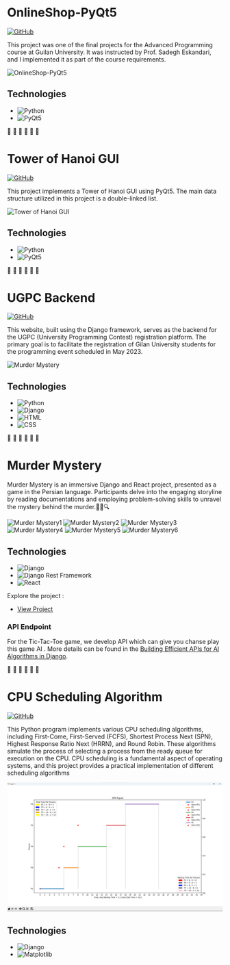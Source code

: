 # OnlineShop-PyQt5

[![GitHub](https://img.shields.io/badge/GitHub-View%20on%20GitHub-blue?logo=github)](https://github.com/bnparham/onlineShop-pyqt5)

This project was one of the final projects for the Advanced Programming course at Guilan University. It was instructed by Prof. Sadegh Eskandari, and I implemented it as part of the course requirements.



![OnlineShop-PyQt5](https://camo.githubusercontent.com/4dc955552c0f50f3ed19601c32e73a43c6af13b9b067b7534a81a5d1e75881a6/68747470733a2f2f692e706f7374696d672e63632f5a4b746d336870372f486f6d652d506167652e706e67253232)


## Technologies

- ![Python](https://img.shields.io/badge/Python-3.8%2B-blue?logo=python)
- ![PyQt5](https://img.shields.io/badge/PyQt5-Library-orange?logo=qt)

🚀 🚀 🚀 🚀 🚀 🚀

# Tower of Hanoi GUI

[![GitHub](https://img.shields.io/badge/GitHub-View%20on%20GitHub-blue?logo=github)](https://github.com/bnparham/TowerofHaoni)

This project implements a Tower of Hanoi GUI using PyQt5. The main data structure utilized in this project is a double-linked list.


![Tower of Hanoi GUI](https://camo.githubusercontent.com/18d19c872b7ccd3da047a45e93c1508100e8f65d411f746793d5ebcc26406a3e/68747470733a2f2f692e706f7374696d672e63632f72467a70393748622f546f7765722d6f662d68616e6f692d4755492e706e67)

## Technologies

- ![Python](https://img.shields.io/badge/Python-3.8%2B-blue?logo=python)
- ![PyQt5](https://img.shields.io/badge/PyQt5-Library-orange?logo=qt)

🚀 🚀 🚀 🚀 🚀 🚀

# UGPC Backend

[![GitHub](https://img.shields.io/badge/GitHub-View%20on%20GitHub-blue?logo=github)](https://github.com/bnparham/UGPC_backend)

This website, built using the Django framework, serves as the backend for the UGPC (University Programming Contest) registration platform. The primary goal is to facilitate the registration of Gilan University students for the programming event scheduled in May 2023.

![Murder Mystery](https://media.licdn.com/dms/image/D4E22AQEQTXanqgg7yw/feedshare-shrink_2048_1536/0/1683544828630?e=1706745600&v=beta&t=P8D2yIeXk3Kpfcvi4uLBMUTghcGnpgJY-1H1BTM16G0
)

## Technologies

- ![Python](https://img.shields.io/badge/Python-3.8%2B-blue?logo=python)
- ![Django](https://img.shields.io/badge/Django-Framework-green?logo=django)
- ![HTML](https://img.shields.io/badge/HTML-Markup-orange?logo=html5)
- ![CSS](https://img.shields.io/badge/CSS-Stylesheet-blueviolet?logo=css3)


🚀 🚀 🚀 🚀 🚀 🚀


# Murder Mystery

Murder Mystery is an immersive Django and React project, presented as a game in the Persian language. Participants delve into the engaging storyline by reading documentations and employing problem-solving skills to unravel the mystery behind the murder.🕵️‍♂️🔍

![Murder Mystery1](https://i.postimg.cc/fRXgwbSv/1703998246106.jpg)
![Murder Mystery2](https://i.postimg.cc/7YjW8zh6/1703998246036.jpg)
![Murder Mystery3](https://i.postimg.cc/kX2ppsnz/1703998245677.jpg)
![Murder Mystery4](https://i.postimg.cc/44L0PqTp/1703998245670.jpg)
![Murder Mystery5](https://i.postimg.cc/brBFvDRm/1703998245463.jpg)
![Murder Mystery6](https://i.postimg.cc/gjJTdq3w/1703998245456.jpg)


## Technologies

- ![Django](https://img.shields.io/badge/Django-Framework-green?logo=django)
- ![Django Rest Framework](https://img.shields.io/badge/Django%20Rest%20Framework-Library-blue?logo=python)
- ![React](https://img.shields.io/badge/React-Library-blue?logo=react)

Explore the project :
- [View Project](https://murder-mystery.liara.run)

### API Endpoint

For the Tic-Tac-Toe game, we develop API which can give you chanse play this game AI . More details can be found in the [Building Efficient APIs for AI Algorithms in Django]([https://github.com/bnparham/murder_mystery_backend](https://www.linkedin.com/pulse/building-efficient-apis-ai-algorithms-django-guide-baradaran-noveiry-forof/?trackingId=GGwc9AfkSkGwc4wNuKXcOA%3D%3D)).


🚀 🚀 🚀 🚀 🚀 🚀


# CPU Scheduling Algorithm

[![GitHub](https://img.shields.io/badge/GitHub-View%20on%20GitHub-blue?logo=github)](https://github.com/bnparham/scheduling-algorithms)

This Python program implements various CPU scheduling algorithms, including First-Come, First-Served (FCFS), Shortest Process Next (SPN), Highest Response Ratio Next (HRRN), and Round Robin. These algorithms simulate the process of selecting a process from the ready queue for execution on the CPU. CPU scheduling is a fundamental aspect of operating systems, and this project provides a practical implementation of different scheduling algorithms

![CPU Scheduling Algorithm](https://raw.githubusercontent.com/bnparham/scheduling-algorithms/master/static/images/fig.png?token=GHSAT0AAAAAACK3GXD2CTHOLYHHSNVTIIHKZMONF4A)


## Technologies

- ![Django](https://img.shields.io/badge/Django-Framework-green?logo=django)
- ![Matplotlib](https://img.shields.io/badge/Matplotlib-Library-blue?logo=matplotlib)
